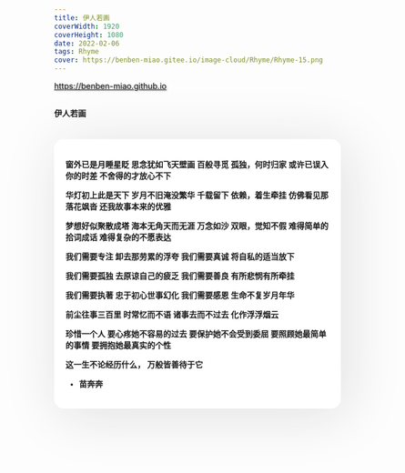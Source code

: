 ```yaml
---
title: 伊人若画
coverWidth: 1920
coverHeight: 1080
date: 2022-02-06
tags: Rhyme
cover: https://benben-miao.gitee.io/image-cloud/Rhyme/Rhyme-15.png
---
```


<!-- <div style="background-color: #eeeeee; width: 120px; padding:5px 20px; border-radius: 3px;">Read More</div> -->
<!-- more -->

<div class="card">
  <a href="https://benben-miao.github.io" style="text-shadow: 1px 1px 3px #888;">https://benben-miao.github.io</a>
</div>

## 
#### 伊人若画
<br/>
<div class="rhyme">

窗外已是月睡星眨
思念犹如飞天壁画
百般寻觅
孤独，何时归家
或许已误入你的时差
不舍得的才放心不下

华灯初上此是天下
岁月不旧淹没繁华
千载留下
依赖，着生牵挂
仿佛看见那落花飒沓
还我故事本来的优雅

梦想好似聚散成塔
海本无角天而无涯
万念如沙
双眼，觉知不假
难得简单的拾词成话
难得复杂的不愿表达

我们需要专注
卸去那劳累的浮夸
我们需要真诚
将自私的适当放下

我们需要孤独
去原谅自己的疲乏
我们需要善良
有所悲悯有所牵挂

我们需要执著
忠于初心世事幻化
我们需要感恩
生命不复岁月年华

前尘往事三百里
时常忆而不语
诸事去而不过去
化作浮浮烟云

珍惜一个人
要心疼她不容易的过去
要保护她不会受到委屈
要照顾她最简单的事情
要拥抱她最真实的个性

这一生不论经历什么，
万般皆善待于它

- 苗奔奔
</div>

<style>
.rhyme {
  border-radius: 17px;
  background: #ffffff;
  box-shadow:  9px 9px 100px #dedede,
              -9px -9px 100px #ffffff;
  padding: 20px;
  font-family: 'YouYuan';
  font-weight: bold;
  font-size: 1.0em;
}
</style>

